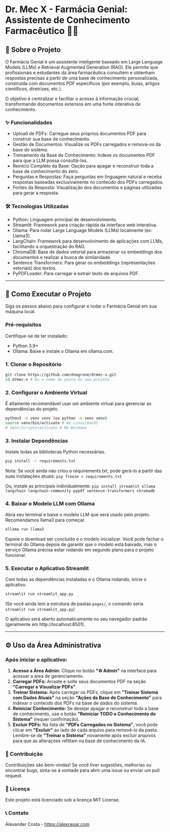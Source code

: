 # Dr. Mec X - Farmácia Genial: Assistente de Conhecimento Farmacêutico 💊💡

## 📖 Sobre o Projeto

O Farmácia Genial é um assistente inteligente baseado em Large Language Models (LLMs) e Retrieval Augmented Generation (RAG). Ele permite que profissionais e estudantes da área farmacêutica consultem e obtenham respostas precisas a partir de uma base de conhecimento personalizada, construída com documentos PDF específicos (por exemplo, bulas, artigos científicos, diretrizes, etc.).

O objetivo é centralizar e facilitar o acesso à informação crucial, transformando documentos extensos em uma fonte interativa de conhecimento.

### ✨ Funcionalidades

- Upload de PDFs: Carregue seus próprios documentos PDF para construir sua base de conhecimento.
- Gestão de Documentos: Visualize os PDFs carregados e remova-os da base do sistema.
- Treinamento da Base de Conhecimento: Indexe os documentos PDF para que a LLM possa consultá-los.
- Reinício Completo da Base: Opção para apagar e reconstruir toda a base de conhecimento do zero.
- Perguntas e Respostas: Faça perguntas em linguagem natural e receba respostas baseadas exclusivamente no conteúdo dos PDFs carregados.
- Fontes da Resposta: Visualização dos documentos e páginas utilizadas para gerar a resposta.

### 🛠️ Tecnologias Utilizadas

- Python: Linguagem principal de desenvolvimento.
- Streamlit: Framework para criação rápida da interface web interativa.
- Ollama: Para rodar Large Language Models (LLMs) localmente (ex: Llama3).
- LangChain: Framework para desenvolvimento de aplicações com LLMs, facilitando a orquestração do RAG.
- ChromaDB: Base de dados vetorial para armazenar os embeddings dos documentos e realizar a busca de similaridade.
- Sentence Transformers: Para gerar os embeddings (representações vetoriais) dos textos.
- PyPDFLoader: Para carregar e extrair texto de arquivos PDF.

---

## 🚀 Como Executar o Projeto

Siga os passos abaixo para configurar e rodar o Farmácia Genial em sua máquina local.

### Pré-requisitos

Certifique-se de ter instalado:

- Python 3.9+
- Ollama: Baixe e instale o Ollama em ollama.com.

### 1. Clonar o Repositório

```bash
git clone https://github.com/dnegrone/drmec-x.git
cd drmec-x # Ou o nome da pasta do seu projeto
```

### 2. Configurar o Ambiente Virtual

É altamente recomendável usar um ambiente virtual para gerenciar as dependências do projeto.

```bash
python3 -m venv venv (ou python -m venv venv)
source venv/bin/activate # No Linux/macOS
# venv\Scripts\activate # No Windows
```

### 3. Instalar Dependências

Instale todas as bibliotecas Python necessárias.

```bash
pip install -r requirements.txt
```

Nota: Se você ainda não criou o requirements.txt, pode gerá-lo a partir das suas instalações atuais:
`pip freeze > requirements.txt`

Ou, instale as principais individualmente:
`pip install streamlit ollama langchain langchain-community pypdf sentence-transformers chromadb`

### 4. Baixar o Modelo LLM com Ollama

Abra seu terminal e baixe o modelo LLM que será usado pelo projeto. Recomendamos llama3 para começar.

```bash
ollama run llama3
```

Espere o download ser concluído e o modelo inicializar. Você pode fechar o terminal do Ollama depois de garantir que o modelo está baixado, mas o serviço Ollama precisa estar rodando em segundo plano para o projeto funcionar.

### 5. Executar o Aplicativo Streamlit

Com todas as dependências instaladas e o Ollama rodando, inicie o aplicativo.

```bash
streamlit run streamlit_app.py
```

(Se você ainda tem a estrutura de pastas `pages/`, o comando seria `streamlit run streamlit_app.py`)

O aplicativo será aberto automaticamente no seu navegador padrão (geralmente em http://localhost:8501).

---

## ⚙️ Uso da Área Administrativa

### Após iniciar o aplicativo:

1. **Acesse a Área Admin:** Clique no botão **"⚙️ Admin"** na interface para acessar a área de gerenciamento.
2. **Carregar PDFs:** Arraste e solte seus documentos PDF na seção **"Carregar e Visualizar PDFs"**.
3. **Treinar Sistema:** Após carregar os PDFs, clique em **"Treinar Sistema com Dados Atuais"** na seção **"Ações da Base de Conhecimento"** para indexar o conteúdo dos PDFs na base de dados do sistema.
4. **Reiniciar Conhecimento:** Se desejar apagar e reconstruir toda a base de conhecimento, use o botão **"Reiniciar TODO o Conhecimento do Sistema"** (requer confirmação).
5. **Excluir PDFs:** Na lista de **"PDFs Carregados no Sistema"**, você pode clicar em **"Excluir"** ao lado de cada arquivo para removê-lo da pasta. Lembre-se de **"Treinar o Sistema"** novamente após excluir arquivos para que as alterações reflitam na base de conhecimento da IA.

### 🙋 Contribuição

Contribuições são bem-vindas! Se você tiver sugestões, melhorias ou encontrar bugs, sinta-se à vontade para abrir uma issue ou enviar um pull request.

### 📄 Licença

Este projeto está licenciado sob a licença MIT License.

### 📞 Contato

Alexander Costa - https://alexcesar.com
